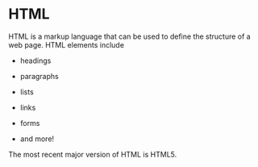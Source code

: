 # HTML















HTML is a markup language that can be used to define the structure of a web page. HTML elements include















* headings







* paragraphs







* lists







* links



* forms







* and more!















The most recent major version of HTML is HTML5.